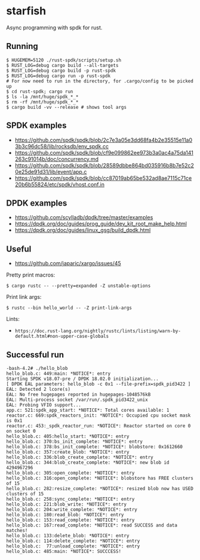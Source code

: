 # starfish

Async programming with spdk for rust.

## Running

```
$ HUGEMEM=5120 ./rust-spdk/scripts/setup.sh
$ RUST_LOG=debug cargo build --all-targets
$ RUST_LOG=debug cargo build -p rust-spdk
$ RUST_LOG=debug cargo run -p rust-spdk
# For now need to run in the directory, for .cargo/config to be picked up
$ cd rust-spdk; cargo run
$ ls -la /mnt/huge/spdk_*_*
$ rm -rf /mnt/huge/spdk_*_*
$ cargo build -vv --release # shows tool args
```

## SPDK examples

- https://github.com/spdk/spdk/blob/2c7e3a05e3dd68fa4b2e35515e11a03b3c96dc58/lib/rocksdb/env_spdk.cc
- https://github.com/spdk/spdk/blob/cf9e099862ee973b3a0ac4a75da141263c91014b/doc/concurrency.md
- https://github.com/spdk/spdk/blob/28589dbbe864bd035916b8b7e52c20e25de91d31/lib/event/app.c
- https://github.com/spdk/spdk/blob/cc87019ab65be532ad8ae7115c71ce20b6b55824/etc/spdk/vhost.conf.in

## DPDK examples

- https://github.com/scylladb/dpdk/tree/master/examples
- https://dpdk.org/doc/guides/prog_guide/dev_kit_root_make_help.html
- https://dpdk.org/doc/guides/linux_gsg/build_dpdk.html

## Useful

- https://github.com/japaric/xargo/issues/45

Pretty print macros:

```
$ cargo rustc -- --pretty=expanded -Z unstable-options
```

Print link args:

```
$ rustc --bin hello_world -- -Z print-link-args
```

Lints:

- `https://doc.rust-lang.org/nightly/rustc/lints/listing/warn-by-default.html#non-upper-case-globals`

## Successful run

```
-bash-4.2# ./hello_blob
hello_blob.c: 449:main: *NOTICE*: entry
Starting SPDK v18.07-pre / DPDK 18.02.0 initialization...
[ DPDK EAL parameters: hello_blob -c 0x1 --file-prefix=spdk_pid3422 ]
EAL: Detected 2 lcore(s)
EAL: No free hugepages reported in hugepages-1048576kB
EAL: Multi-process socket /var/run/.spdk_pid3422_unix
EAL: Probing VFIO support...
app.c: 521:spdk_app_start: *NOTICE*: Total cores available: 1
reactor.c: 669:spdk_reactors_init: *NOTICE*: Occupied cpu socket mask is 0x1
reactor.c: 453:_spdk_reactor_run: *NOTICE*: Reactor started on core 0 on socket 0
hello_blob.c: 405:hello_start: *NOTICE*: entry
hello_blob.c: 370:bs_init_complete: *NOTICE*: entry
hello_blob.c: 378:bs_init_complete: *NOTICE*: blobstore: 0x1612660
hello_blob.c: 357:create_blob: *NOTICE*: entry
hello_blob.c: 336:blob_create_complete: *NOTICE*: entry
hello_blob.c: 344:blob_create_complete: *NOTICE*: new blob id 4294967296
hello_blob.c: 305:open_complete: *NOTICE*: entry
hello_blob.c: 316:open_complete: *NOTICE*: blobstore has FREE clusters of 15
hello_blob.c: 282:resize_complete: *NOTICE*: resized blob now has USED clusters of 15
hello_blob.c: 258:sync_complete: *NOTICE*: entry
hello_blob.c: 221:blob_write: *NOTICE*: entry
hello_blob.c: 204:write_complete: *NOTICE*: entry
hello_blob.c: 180:read_blob: *NOTICE*: entry
hello_blob.c: 153:read_complete: *NOTICE*: entry
hello_blob.c: 167:read_complete: *NOTICE*: read SUCCESS and data matches!
hello_blob.c: 133:delete_blob: *NOTICE*: entry
hello_blob.c: 114:delete_complete: *NOTICE*: entry
hello_blob.c:  77:unload_complete: *NOTICE*: entry
hello_blob.c: 485:main: *NOTICE*: SUCCCESS!
```
